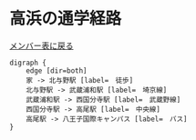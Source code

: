 # 高浜の通学経路

[メンバー表に戻る](member.md#メンバー表)

```graphviz
digraph {
    edge [dir=both]
    家 -> 北与野駅 [label=　徒歩]
    北与野駅 -> 武蔵浦和駅 [label=　埼京線]
    武蔵浦和駅 -> 西国分寺駅 [label=　武蔵野線]
    西国分寺駅 -> 高尾駅 [label=　中央線]
    高尾駅 -> 八王子国際キャンパス [label=　バス]
}
```